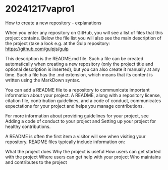 # 20241217vapro1
How to create a new repository - explanations

When you enter any repository on GitHub, you will see a list of files that this project contains. Below the file list you will also see the main description of the project (take a look e.g. at the Gulp repository: https://github.com/gulpjs/gulp

This description is the README.md file. Such a file can be created automatically when creating a new repository (only the project title and optional description is inserted), but you can also create it manually at any time. Such a file has the .md extension, which means that its content is written using the MarkDown syntax.

You can add a README file to a repository to communicate important information about your project. A README, along with a repository license, citation file, contribution guidelines, and a code of conduct, communicates expectations for your project and helps you manage contributions.

For more information about providing guidelines for your project, see Adding a code of conduct to your project and Setting up your project for healthy contributions.

A README is often the first item a visitor will see when visiting your repository. README files typically include information on:

What the project does
Why the project is useful
How users can get started with the project
Where users can get help with your project
Who maintains and contributes to the project
